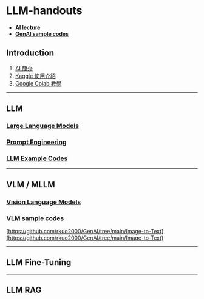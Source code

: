 # LLM-handouts
* **[AI lecture](https://rkuo2000.github.io/AI-course/)**
* **[GenAI sample codes](https://github.com/rkuo2000/GenAI)**
  
## Introduction
1. [AI 簡介](https://rkuo2000.github.io/AI-course/lecture/2023/12/01/AI-Brief.html)
2. [Kaggle 使用介紹](https://rkuo2000.github.io/AI-course/lecture/2023/12/01/Kaggle-Intro.html)
3. [Google Colab 教學](https://medium.com/python4u/google-colab-%E6%95%99%E5%AD%B8-1-python-%E9%9B%B2%E7%AB%AF%E9%96%8B%E7%99%BC%E7%92%B0%E5%A2%83%E5%AE%89%E8%A3%9D%E8%88%87%E5%BF%AB%E9%80%9F%E5%B0%8E%E8%A6%BD-78942200525f)

---
## LLM
### [Large Language Models](https://rkuo2000.github.io/AI-course/lecture/2024/03/21/LLM.html) 

### [Prompt Engineering](https://rkuo2000.github.io/AI-course/lecture/2024/03/21/Prompt-Engineering.html)

### [LLM Example Codes](https://github.com/rkuo2000/GenAI/tree/main/Text-to-Text)

---
## VLM / MLLM

### [Vision Language Models](https://rkuo2000.github.io/AI-course/lecture/2024/03/27/VLM.html)

### VLM sample codes
[https://github.com/rkuo2000/GenAI/tree/main/Image-to-Text](https://github.com/rkuo2000/GenAI/tree/main/Image-to-Text)<br>

---
## LLM Fine-Tuning

---
## LLM RAG


